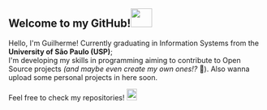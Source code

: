 <p>
<h2>Welcome to my GitHub!<img src="https://i.giphy.com/media/v1.Y2lkPTc5MGI3NjExajYyeHlkNmNsM3Z6M2VxdmE0YXV3M3U3a2gzZnNlN2RlcGY3czZjNiZlcD12MV9pbnRlcm5hbF9naWZfYnlfaWQmY3Q9cw/WcDcwi2QQ0N3g7qwFn/giphy.gif" width="42px" height="37px"></h2>
</p>

<p>
Hello, I'm Guilherme! Currently graduating in Information Systems from the <b>University of São Paulo (USP)</b>; <br>
I'm developing my skills in programming aiming to contribute to Open Source projects  <i>(and maybe even create my own ones!?</i> 👀). Also wanna upload some personal projects in here soon. </p>

Feel free to check my repositories!  <img src="https://i.giphy.com/media/v1.Y2lkPTc5MGI3NjExcm15Ymduc2cybjdhenBqaDQ2bHZkZnZ2OGIzbTl1c3N3ejF0dHpweiZlcD12MV9pbnRlcm5hbF9naWZfYnlfaWQmY3Q9cw/uuHWVVyQD4zNHc0XoH/giphy.gif" width="20px" height="23px">
